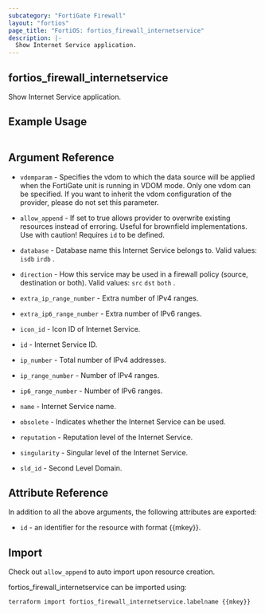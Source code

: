 ```yaml
---
subcategory: "FortiGate Firewall"
layout: "fortios"
page_title: "FortiOS: fortios_firewall_internetservice"
description: |-
  Show Internet Service application.
---
```


## fortios_firewall_internetservice
Show Internet Service application.

## Example Usage

```hcl

```

## Argument Reference
* `vdomparam` - Specifies the vdom to which the data source will be applied when the FortiGate unit is running in VDOM mode. Only one vdom can be specified. If you want to inherit the vdom configuration of the provider, please do not set this parameter.
* `allow_append` - If set to true allows provider to overwrite existing resources instead of erroring. Useful for brownfield implementations. Use with caution! Requires `id` to be defined.

* `database` - Database name this Internet Service belongs to. Valid values: `isdb` `irdb` .
* `direction` - How this service may be used in a firewall policy (source, destination or both). Valid values: `src` `dst` `both` .
* `extra_ip_range_number` - Extra number of IPv4 ranges.
* `extra_ip6_range_number` - Extra number of IPv6 ranges.
* `icon_id` - Icon ID of Internet Service.
* `id` - Internet Service ID.
* `ip_number` - Total number of IPv4 addresses.
* `ip_range_number` - Number of IPv4 ranges.
* `ip6_range_number` - Number of IPv6 ranges.
* `name` - Internet Service name.
* `obsolete` - Indicates whether the Internet Service can be used.
* `reputation` - Reputation level of the Internet Service.
* `singularity` - Singular level of the Internet Service.
* `sld_id` - Second Level Domain.

## Attribute Reference

In addition to all the above arguments, the following attributes are exported:
* `id` - an identifier for the resource with format {{mkey}}.

## Import

Check out `allow_append` to auto import upon resource creation.

fortios_firewall_internetservice can be imported using:
```sh
terraform import fortios_firewall_internetservice.labelname {{mkey}}
```
